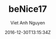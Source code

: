 ---
title: "beNice17"
github: https://github.com/vietanhdev/beNice17
demo: https://www.vietanhdev.com/beNice17/
author: Viet Anh Nguyen

ssg:
  - Jekyll
cms:
  - No Cms
date: 2016-12-30T13:15:34Z
github_branch: master
description: "A Jekyll theme for my personal website"
stale: true
---